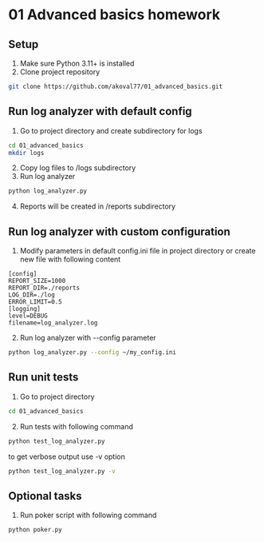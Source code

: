 # 01 Advanced basics homework

## Setup

1. Make sure Python 3.11+ is installed 
2. Clone project repository 

```bash
git clone https://github.com/akoval77/01_advanced_basics.git
```

## Run log analyzer with default config

1. Go to project directory and create subdirectory for logs

```bash
cd 01_advanced_basics
mkdir logs
```

2. Copy log files to /logs subdirectory
3. Run log analyzer

```bash
python log_analyzer.py
```
4. Reports will be created in /reports subdirectory

## Run log analyzer with custom configuration
1. Modify parameters in default config.ini file in project directory or create new file with following content
```
[config]
REPORT_SIZE=1000
REPORT_DIR=./reports
LOG_DIR=./log
ERROR_LIMIT=0.5
[logging]
level=DEBUG
filename=log_analyzer.log
```

2. Run log analyzer with --config parameter


```bash
python log_analyzer.py --config ~/my_config.ini
```

## Run unit tests
1. Go to project directory

```bash
cd 01_advanced_basics
```

2. Run tests with following command

```bash
python test_log_analyzer.py 
```
to get verbose output use -v option
```bash
python test_log_analyzer.py -v 
```

## Optional tasks

1. Run poker script with following command

```bash
python poker.py
```
